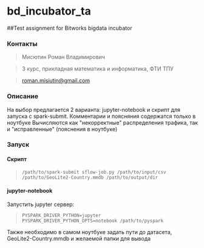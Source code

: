 # bd_incubator_ta
##Test assignment for Bitworks bigdata incubator
### Контакты
>Мисютин Роман Владимирович

> 3 курс, прикладная математика и информатика, ФТИ ТПУ

>roman.misiutin@gmail.com

### Описание
На выбор предлагается 2 варианта: jupyter-notebook  и скрипт для запуска с spark-submit. Комментарии и поясняния содержатся только в ноутбуке
Вычисляются как "некорректные" распределения трафика, так и "исправленные" (пояснения в ноутбуке)


### Запуск
#### Скрипт
>`/path/to/spark-submit sflow-job.py /path/to/input/csv /path/to/GeoLite2-Country.mmdb /path/to/output/dir`

#### jupyter-notebook
Запустить jupyter сервер:
>`PYSPARK_DRIVER_PYTHON=jupyter PYSPARK_DRIVER_PYTHON_OPTS=notebook /path/to/pyspark`

Также необходимо в самом ноутбуке задать пути до датасета, GeoLite2-Country.mmdb и желаемой папки для вывода

